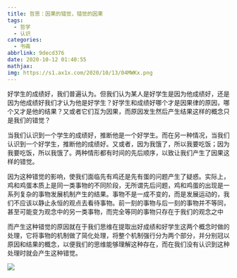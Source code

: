 ```yaml
---
title: 哲思：因果的错觉，错觉的因果
tags:
  - 哲学
  - 认识
categories:
  - 书斋
abbrlink: 9decd376
date: 2020-10-12 01:40:55
mathjax:
img: https://s1.ax1x.com/2020/10/13/04MWKx.png
---
```


好学生的成绩好，我们普遍认为。但我们认为某人是好学生是因为他成绩好，还是因为他成绩好我们才认为他是好学生？好学生和成绩好哪个才是因果律的原因，哪个又才是他的结果？又或者它们互为因果，而原因发生然后产生结果这样的概念只是我们的错觉？

当我们认识到一个学生的成绩好，推断他是一个好学生。而在另一种情况，当我们认识到一个好学生，推断他的成绩好。又或者，因为我饿了，所以我要吃饭；因为我要吃饭，所以我饿了。两种情形都有时间的先后顺序，以致让我们产生了因果这样的错觉。

因为这种错觉的影响，使我们面临先有鸡还是先有蛋的问题产生了疑惑。实际上，鸡和鸡蛋本质上是同一类事物的不同阶段，无所谓先后问题，鸡和鸡蛋的出现是一系列复杂的事物发展机制产生的结果。事物不是一成不变的，而是发展运动的，我们不应该以静止永恒的观点去看待事物。前一刻的事物与后一刻的事物并不等同，甚至可能变为观念中的另一类事物，而完全等同的事物只存在于我们的观念之中

而产生这种错觉的原因就在于我们思维在提取出好成绩和好学生这两个概念时做的处理，它将事物的机制做了简化处理，将整个机制强行分为两个部分，并分别冠以原因和结果的概念，以便我们的思维能够理解这种存在，而在我们没有认识到这种处理时就会产生这种错觉。

![](https://s1.ax1x.com/2020/10/13/04MWKx.png)